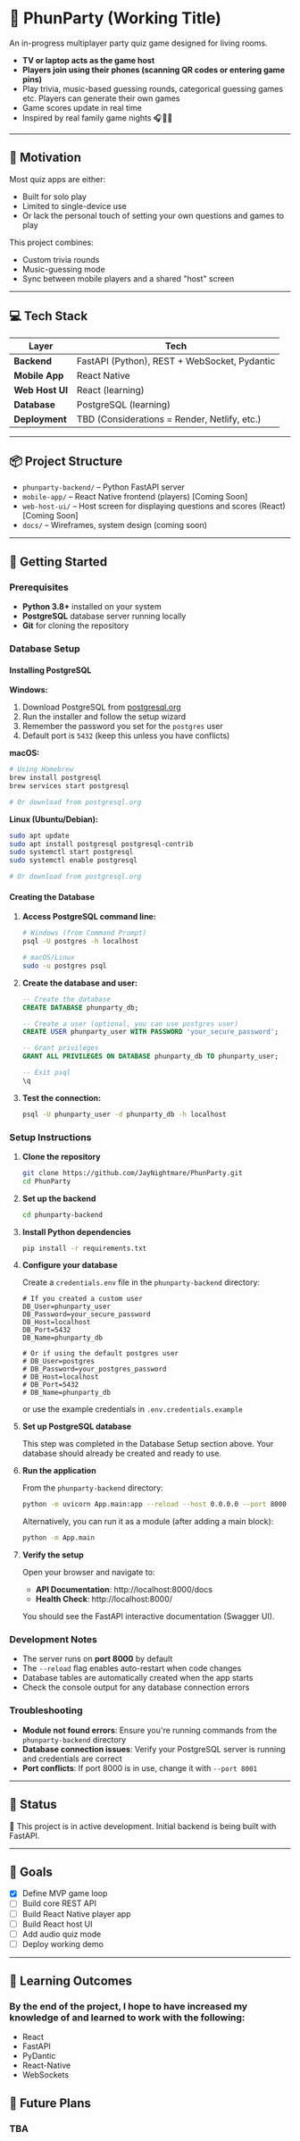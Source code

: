 # 🎉 PhunParty (Working Title)

An in-progress multiplayer party quiz game designed for living rooms.

- **TV or laptop acts as the game host**
- **Players join using their phones (scanning QR codes or entering game pins)**
- Play trivia, music-based guessing rounds, categorical guessing games etc. Players can generate their own games
- Game scores update in real time
- Inspired by real family game nights 🎧📱🧠

---

## 🧠 Motivation

Most quiz apps are either:
- Built for solo play
- Limited to single-device use
- Or lack the personal touch of setting your own questions and games to play

This project combines:
- Custom trivia rounds
- Music-guessing mode
- Sync between mobile players and a shared "host" screen

---

## 💻 Tech Stack

| Layer | Tech |
|-------|------|
| **Backend** | FastAPI (Python), REST + WebSocket, Pydantic |
| **Mobile App** | React Native |
| **Web Host UI** | React (learning) |
| **Database** | PostgreSQL (learning) |
| **Deployment** | TBD (Considerations = Render, Netlify, etc.) |

---

## 📦 Project Structure

- `phunparty-backend/` – Python FastAPI server
- `mobile-app/` – React Native frontend (players) [Coming Soon]
- `web-host-ui/` – Host screen for displaying questions and scores (React) [Coming Soon]
- `docs/` – Wireframes, system design (coming soon)

---

## 🚀 Getting Started

### Prerequisites

- **Python 3.8+** installed on your system
- **PostgreSQL** database server running locally
- **Git** for cloning the repository

### Database Setup

#### Installing PostgreSQL

**Windows:**
1. Download PostgreSQL from [postgresql.org](https://www.postgresql.org/download/windows/)
2. Run the installer and follow the setup wizard
3. Remember the password you set for the `postgres` user
4. Default port is `5432` (keep this unless you have conflicts)

**macOS:**
```bash
# Using Homebrew
brew install postgresql
brew services start postgresql

# Or download from postgresql.org
```

**Linux (Ubuntu/Debian):**
```bash
sudo apt update
sudo apt install postgresql postgresql-contrib
sudo systemctl start postgresql
sudo systemctl enable postgresql

# Or download from postgresql.org
```

#### Creating the Database

1. **Access PostgreSQL command line:**
   ```bash
   # Windows (from Command Prompt)
   psql -U postgres -h localhost
   
   # macOS/Linux
   sudo -u postgres psql
   ```

2. **Create the database and user:**
   ```sql
   -- Create the database
   CREATE DATABASE phunparty_db;
   
   -- Create a user (optional, you can use postgres user)
   CREATE USER phunparty_user WITH PASSWORD 'your_secure_password';
   
   -- Grant privileges
   GRANT ALL PRIVILEGES ON DATABASE phunparty_db TO phunparty_user;
   
   -- Exit psql
   \q
   ```

3. **Test the connection:**
   ```bash
   psql -U phunparty_user -d phunparty_db -h localhost
   ```

### Setup Instructions

1. **Clone the repository**
   ```bash
   git clone https://github.com/JayNightmare/PhunParty.git
   cd PhunParty
   ```

2. **Set up the backend**
   ```bash
   cd phunparty-backend
   ```

3. **Install Python dependencies**
   ```bash
   pip install -r requirements.txt
   ```

4. **Configure your database**
   
   Create a `credentials.env` file in the `phunparty-backend` directory:
   ```env
   # If you created a custom user
   DB_User=phunparty_user
   DB_Password=your_secure_password
   DB_Host=localhost
   DB_Port=5432
   DB_Name=phunparty_db
   
   # Or if using the default postgres user
   # DB_User=postgres
   # DB_Password=your_postgres_password
   # DB_Host=localhost
   # DB_Port=5432
   # DB_Name=phunparty_db
   ```

   or use the example credentials in `.env.credentials.example`

5. **Set up PostgreSQL database**
   
   This step was completed in the Database Setup section above. Your database should already be created and ready to use.

6. **Run the application**
   
   From the `phunparty-backend` directory:
   ```bash
   python -m uvicorn App.main:app --reload --host 0.0.0.0 --port 8000
   ```
   
   Alternatively, you can run it as a module (after adding a main block):
   ```bash
   python -m App.main
   ```

7. **Verify the setup**
   
   Open your browser and navigate to:
   - **API Documentation**: http://localhost:8000/docs
   - **Health Check**: http://localhost:8000/
   
   You should see the FastAPI interactive documentation (Swagger UI).

### Development Notes

- The server runs on **port 8000** by default
- The `--reload` flag enables auto-restart when code changes
- Database tables are automatically created when the app starts
- Check the console output for any database connection errors

### Troubleshooting

- **Module not found errors**: Ensure you're running commands from the `phunparty-backend` directory
- **Database connection issues**: Verify your PostgreSQL server is running and credentials are correct
- **Port conflicts**: If port 8000 is in use, change it with `--port 8001`

---

## 📍 Status

🚧 This project is in active development. Initial backend is being built with FastAPI.

---

## 📌 Goals

- [x] Define MVP game loop
- [ ] Build core REST API
- [ ] Build React Native player app
- [ ] Build React host UI
- [ ] Add audio quiz mode
- [ ] Deploy working demo

---

## 💬 Learning Outcomes
### By the end of the project, I hope to have increased my knowledge of and learned to work with the following:
- React
- FastAPI
- PyDantic
- React-Native
- WebSockets

## 🔮 Future Plans
### TBA
